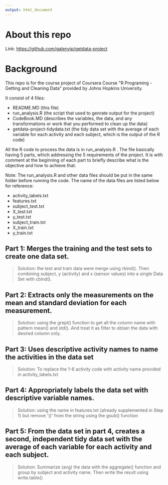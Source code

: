 ```yaml
---
output: html_document
---
```

# About this repo
Link: https://github.com/galenyip/getdata-project

# Background
This repo is for the course project of Coursera Course "R Programing - Getting and Cleaning Data" provided by Johns Hopkins University.

It consist of 4 files:
- README.MD (this file)
- run_analysis.R (the script that used to genrate output for the project)
- CodeBook.MD (describes the variables, the data, and any transformations or work that you performed to clean up the data)
- getdata-project-tidydata.txt (the tidy data set with the average of each variable for each activity and each subject, which is the output of the R code)

All the R code to process the data is in run_analysis.R .  The file basically having 5 parts, which addressing the 5 requirements of the project.  It is with comment at the beginning of each part to briefly describe what is the objective and how to achieve that.

Note: The run_analysis.R and other data files should be put in the same folder before running the code.  The name of the data files are listed below for reference:
- activity_labels.txt
- features.txt
- subject_test.txt
- X_test.txt
- y_test.txt
- subject_train.txt
- X_train.txt
- y_train.txt

## Part 1: Merges the training and the test sets to create one data set. 

> Solution: the test and train data were merge using rbind().  Then combining 
          subject, y (activity) and x (sensor values) into a single Data Set 
          with cbind(). 

## Part 2: Extracts only the measurements on the mean and standard deviation for each measurement.  

> Solution: using the grepl() function to get all the column name with pattern 
          mean() and std(). And treat it as filter to obtain the data with 
          desired column only.

## Part 3: Uses descriptive activity names to name the activities in the data set 

> Solution: To replace the 1-6 activity code with activity name provided in
          activity_labels.txt

## Part 4: Appropriately labels the data set with descriptive variable names.

> Solution: using the name in features.txt (already supplemented in Step 1) but 
          remove '()' from the string using the gsub() function

## Part 5: From the data set in part 4, creates a second, independent tidy data set with the average of each variable for each activity and each subject.

> Solution: Summarize (avg) the data with the aggregate() function and group by 
          subject and activity name.  Then write the result using write.table()
